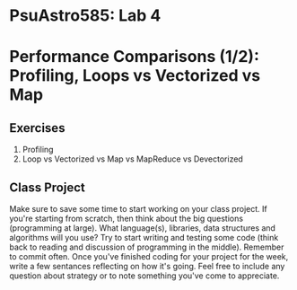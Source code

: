 # PsuAstro585:  Lab 4  
# Performance Comparisons (1/2): Profiling, Loops vs Vectorized vs Map

## Exercises
1.  Profiling
2.  Loop vs Vectorized vs Map vs MapReduce vs Devectorized

## Class Project
Make sure to save some time to start working on your class project.  If you're starting from scratch, then think about the big questions (programming at large).  What language(s), libraries, data structures and algorithms will you use?  Try to start writing and testing some code (think back to reading and discussion of programming in the middle).  Remember to commit often.  Once you've finished coding for your project for the week, write a few sentances reflecting on how it's going.  Feel free to include any question about strategy or to note something you've come to appreciate.  


